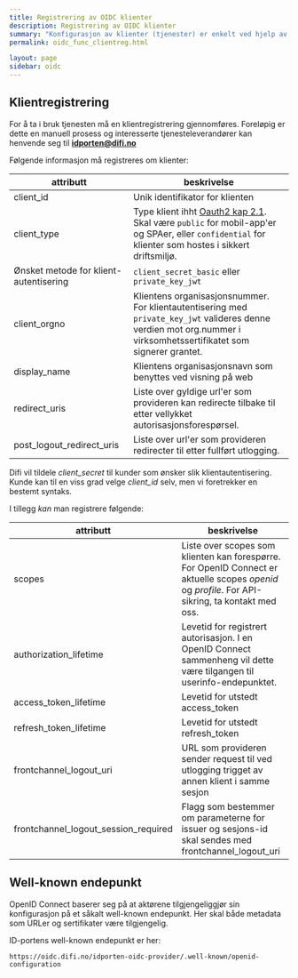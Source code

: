 ```yaml
---
title: Registrering av OIDC klienter
description: Registrering av OIDC klienter
summary: "Konfigurasjon av klienter (tjenester) er enkelt ved hjelp av .well-known-endepunktet, men noe informasjon må manuelt utveksles først"
permalink: oidc_func_clientreg.html

layout: page
sidebar: oidc
---
```


## Klientregistrering

For å ta i bruk tjenesten må en klientregistrering gjennomføres. Foreløpig er dette en manuell prosess og interesserte tjenesteleverandører kan henvende seg til **idporten@difi.no**

Følgende informasjon må registreres om klienter:

| attributt | beskrivelse |
|-|-|
| client_id | Unik identifikator for klienten |
| client_type | Type klient ihht [Oauth2 kap 2.1](https://tools.ietf.org/html/rfc6749#section-2.1). Skal være  `public` for mobil-app'er og SPAer, eller `confidential` for klienter som hostes  i sikkert driftsmiljø. |
| Ønsket metode for klient-autentisering | `client_secret_basic` eller `private_key_jwt` |
| client_orgno | Klientens organisasjonsnummer.  <br/> For klientautentisering med `private_key_jwt` valideres denne verdien mot org.nummer i virksomhetssertifikatet som signerer grantet.  |
| display_name | Klientens organisasjonsnavn som benyttes ved visning på web |
| redirect_uris | Liste over gyldige url'er som provideren kan redirecte tilbake til etter vellykket autorisasjonsforespørsel. |
| post_logout_redirect_uris | Liste over url'er som provideren redirecter til etter fullført utlogging. |

Difi vil tildele *client_secret* til kunder som ønsker slik klientautentisering. Kunde kan til en viss grad velge *client_id* selv, men vi foretrekker en bestemt syntaks.




I tillegg _kan_ man registrere følgende:

| attributt | beskrivelse |
|-|-|
| scopes | Liste over scopes som klienten kan forespørre. For OpenID Connect er aktuelle scopes *openid* og *profile*. For API-sikring, ta kontakt med oss. |
| authorization_lifetime | Levetid for registrert autorisasjon. I en OpenID Connect sammenheng vil dette være tilgangen til userinfo-endepunktet. |
| access_token_lifetime | Levetid for utstedt access_token |
| refresh_token_lifetime |Levetid for utstedt refresh_token |
| frontchannel_logout_uri | URL som provideren sender request til ved utlogging trigget av annen klient i samme sesjon |
| frontchannel_logout_session_required | Flagg som bestemmer om parameterne for issuer og sesjons-id skal sendes med frontchannel_logout_uri |


## Well-known endepunkt

OpenID Connect baserer seg på at aktørene tilgjengeliggjør sin konfigurasjon på et såkalt well-known endepunkt. Her skal både metadata som URLer og sertifikater være tilgjengelig.

ID-portens well-known endepunkt er her:
```
https://oidc.difi.no/idporten-oidc-provider/.well-known/openid-configuration
```
